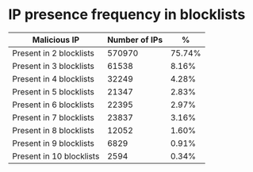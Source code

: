 # IP presence frequency in blocklists
| Malicious IP | Number of IPs | % |
|----|----|----|
| Present in 2 blocklists | 570970 | 75.74% |
| Present in 3 blocklists | 61538 | 8.16% |
| Present in 4 blocklists | 32249 | 4.28% |
| Present in 5 blocklists | 21347 | 2.83% |
| Present in 6 blocklists | 22395 | 2.97% |
| Present in 7 blocklists | 23837 | 3.16% |
| Present in 8 blocklists | 12052 | 1.60% |
| Present in 9 blocklists | 6829 | 0.91% |
| Present in 10 blocklists | 2594 | 0.34% |
